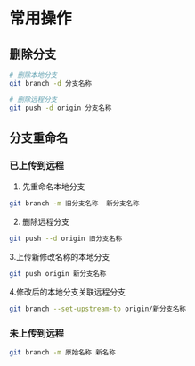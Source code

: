 # 常用操作

## 删除分支

```sh
# 删除本地分支
git branch -d 分支名称

# 删除远程分支
git push -d origin 分支名称
```

## 分支重命名

### 已上传到远程

1. 先重命名本地分支

```sh
git branch -m 旧分支名称  新分支名称
```

2. 删除远程分支

```sh
git push --d origin 旧分支名称
```

3.上传新修改名称的本地分支

```sh
git push origin 新分支名称
```

4.修改后的本地分支关联远程分支

```sh
git branch --set-upstream-to origin/新分支名称
```

### 未上传到远程

```sh
git branch -m 原始名称 新名称
```
